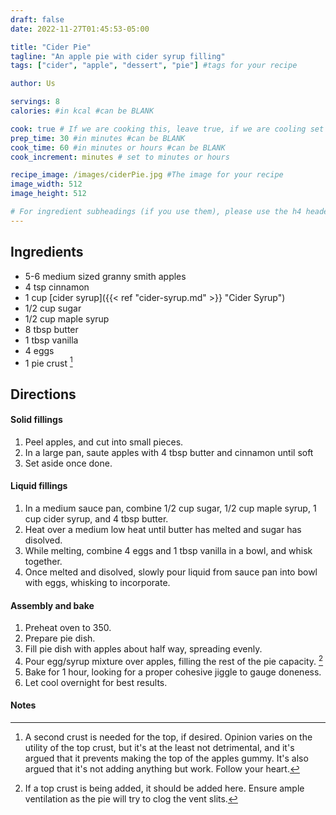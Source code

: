 ```yaml
---
draft: false
date: 2022-11-27T01:45:53-05:00

title: "Cider Pie"
tagline: "An apple pie with cider syrup filling"
tags: ["cider", "apple", "dessert", "pie"] #tags for your recipe

author: Us

servings: 8
calories: #in kcal #can be BLANK

cook: true # If we are cooking this, leave true, if we are cooling set to false
prep_time: 30 #in minutes #can be BLANK
cook_time: 60 #in minutes or hours #can be BLANK
cook_increment: minutes # set to minutes or hours

recipe_image: /images/ciderPie.jpg #The image for your recipe
image_width: 512
image_height: 512

# For ingredient subheadings (if you use them), please use the h4 header.  For print view I have those elements targeted
---
```



## Ingredients

- 5-6 medium sized granny smith apples
- 4 tsp cinnamon
- 1 cup [cider syrup]({{< ref "cider-syrup.md" >}} "Cider Syrup")
- 1/2 cup sugar
- 1/2 cup maple syrup
- 8 tbsp butter
- 1 tbsp vanilla
- 4 eggs
- 1 pie crust [^1]

## Directions

#### Solid fillings
1. Peel apples, and cut into small pieces.
2. In a large pan, saute apples with 4 tbsp butter and cinnamon until soft
3. Set aside once done.

#### Liquid fillings
1. In a medium sauce pan, combine 1/2 cup sugar, 1/2 cup maple syrup, 1 cup cider syrup, and 4 tbsp butter.
2. Heat over a medium low heat until butter has melted and sugar has disolved.
3. While melting, combine 4 eggs and 1 tbsp vanilla in a bowl, and whisk together.
4. Once melted and disolved, slowly pour liquid from sauce pan into bowl with eggs, whisking to incorporate.

#### Assembly and bake
1. Preheat  oven to 350.
2. Prepare pie dish.
3. Fill pie dish with apples about half way, spreading evenly.
4. Pour egg/syrup mixture over apples, filling the rest of the pie capacity. [^2]
5. Bake for 1 hour, looking for a proper cohesive jiggle to gauge doneness.
6. Let cool overnight for best results.

#### Notes

[^1]: A second crust is needed for the top, if desired.  Opinion varies on the utility of the top crust, but it's at the least not detrimental, and it's argued that it prevents making the top of the apples gummy.  It's also argued that it's not adding anything but work.  Follow your heart.
[^2]: If a top crust is being added, it should be added here.  Ensure ample ventilation as the pie will try to clog the vent slits.
